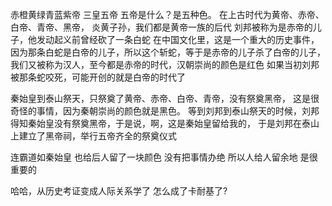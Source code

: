 赤橙黄绿青蓝紫帝
三皇五帝
五帝是什么？是五种色。
 在上古时代为黄帝、赤帝、白帝、青帝、黑帝，
炎黄子孙，我们都是黄帝一族的后代
 刘邦被称为是赤帝的儿子，他发动起义前曾经砍了一条白蛇
在中国文化里，这是一个重大的历史事件，
 因为那条白蛇是白帝的儿子，所以这个斩蛇，等于是赤帝的儿子杀了白帝的儿子，
 我们又被称为汉人，至今都是赤帝的时代，汉朝崇尚的颜色是红色
 如果当初刘邦被那条蛇咬死，可能开创的就是白帝的时代了
 
 秦始皇到泰山祭天，只祭奠了黄帝、赤帝、白帝、青帝，没有祭奠黑帝，
 这是很奇怪的事情，因为秦朝崇尚的颜色就是黑色。
 等到刘邦到泰山祭天的时候，刘邦得知秦始皇没有祭奠黑帝，于是说，啊，这是秦始皇留给我的，
 于是刘邦在泰山上建立了黑帝祠，举行五帝齐全的祭奠仪式
 
连霸道如秦始皇
也给后人留了一块颜色
没有把事情办绝
所以人给人留余地
是很重要的
 
哈哈，从历史考证变成人际关系学了
怎么成了卡耐基了?
 
 
 
 
